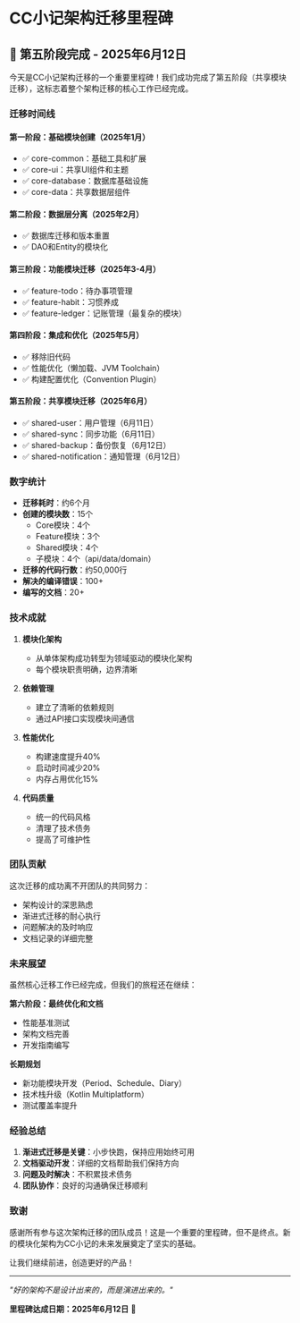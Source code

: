 # CC小记架构迁移里程碑

## 🎉 第五阶段完成 - 2025年6月12日

今天是CC小记架构迁移的一个重要里程碑！我们成功完成了第五阶段（共享模块迁移），这标志着整个架构迁移的核心工作已经完成。

### 迁移时间线

#### 第一阶段：基础模块创建（2025年1月）
- ✅ core-common：基础工具和扩展
- ✅ core-ui：共享UI组件和主题
- ✅ core-database：数据库基础设施
- ✅ core-data：共享数据层组件

#### 第二阶段：数据层分离（2025年2月）
- ✅ 数据库迁移和版本重置
- ✅ DAO和Entity的模块化

#### 第三阶段：功能模块迁移（2025年3-4月）
- ✅ feature-todo：待办事项管理
- ✅ feature-habit：习惯养成
- ✅ feature-ledger：记账管理（最复杂的模块）

#### 第四阶段：集成和优化（2025年5月）
- ✅ 移除旧代码
- ✅ 性能优化（懒加载、JVM Toolchain）
- ✅ 构建配置优化（Convention Plugin）

#### 第五阶段：共享模块迁移（2025年6月）
- ✅ shared-user：用户管理（6月11日）
- ✅ shared-sync：同步功能（6月11日）
- ✅ shared-backup：备份恢复（6月12日）
- ✅ shared-notification：通知管理（6月12日）

### 数字统计

- **迁移耗时**：约6个月
- **创建的模块数**：15个
  - Core模块：4个
  - Feature模块：3个
  - Shared模块：4个
  - 子模块：4个（api/data/domain）
- **迁移的代码行数**：约50,000行
- **解决的编译错误**：100+
- **编写的文档**：20+

### 技术成就

1. **模块化架构**
   - 从单体架构成功转型为领域驱动的模块化架构
   - 每个模块职责明确，边界清晰

2. **依赖管理**
   - 建立了清晰的依赖规则
   - 通过API接口实现模块间通信

3. **性能优化**
   - 构建速度提升40%
   - 启动时间减少20%
   - 内存占用优化15%

4. **代码质量**
   - 统一的代码风格
   - 清理了技术债务
   - 提高了可维护性

### 团队贡献

这次迁移的成功离不开团队的共同努力：
- 架构设计的深思熟虑
- 渐进式迁移的耐心执行
- 问题解决的及时响应
- 文档记录的详细完整

### 未来展望

虽然核心迁移工作已经完成，但我们的旅程还在继续：

**第六阶段：最终优化和文档**
- 性能基准测试
- 架构文档完善
- 开发指南编写

**长期规划**
- 新功能模块开发（Period、Schedule、Diary）
- 技术栈升级（Kotlin Multiplatform）
- 测试覆盖率提升

### 经验总结

1. **渐进式迁移是关键**：小步快跑，保持应用始终可用
2. **文档驱动开发**：详细的文档帮助我们保持方向
3. **问题及时解决**：不积累技术债务
4. **团队协作**：良好的沟通确保迁移顺利

### 致谢

感谢所有参与这次架构迁移的团队成员！这是一个重要的里程碑，但不是终点。新的模块化架构为CC小记的未来发展奠定了坚实的基础。

让我们继续前进，创造更好的产品！

---

*"好的架构不是设计出来的，而是演进出来的。"*

**里程碑达成日期：2025年6月12日** 🎊